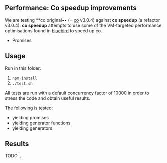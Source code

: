 ## Performance: Co speedup improvements

We are testing **co original•• (= [co](https://github.com/visionmedia/co) v3.0.4) against **co speedup** (a refactor v3.0.4). **co speedup** attempts to use some of the VM-targeted performance optimisations found in [bluebird](https://github.com/petkaantonov/bluebird) to speed up co.

* Promises

## Usage

Run in this folder:

1. `npm install`
1. `./test.sh`

All tests are run with a default concurrency factor of 10000 in order to stress the code and obtain useful results.

The following is tested:

* yielding promises
* yielding generator functions
* yielding generators

## Results

TODO...



